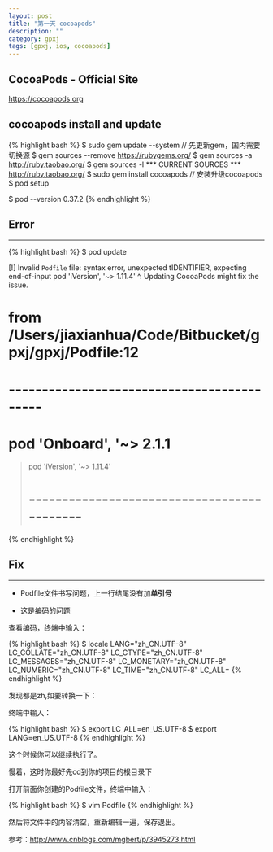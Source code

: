 ```yaml
---
layout: post
title: "第一天 cocoapods"
description: ""
category: gpxj
tags: [gpxj, ios, cocoapods]
---
```



## CocoaPods - Official Site
<https://cocoapods.org>

## cocoapods install and update

{% highlight bash %}
$ sudo gem update --system // 先更新gem，国内需要切换源
$ gem sources --remove https://rubygems.org/
$ gem sources -a http://ruby.taobao.org/
$ gem sources -l
\*\*\* CURRENT SOURCES \*\*\*
http://ruby.taobao.org/
$ sudo gem install cocoapods // 安装升级cocoapods
$ pod setup

$ pod --version
0.37.2
{% endhighlight %}

## Error
---

{% highlight bash %}
$ pod update

[!] Invalid `Podfile` file: syntax error, unexpected tIDENTIFIER, expecting end-of-input
pod 'iVersion', '~> 1.11.4'
             ^. Updating CocoaPods might fix the issue.

 #  from /Users/jiaxianhua/Code/Bitbucket/gpxj/gpxj/Podfile:12
 #  -------------------------------------------
 #  pod 'Onboard', '~> 2.1.1
 >  pod 'iVersion', '~> 1.11.4'
 >   #  -------------------------------------------
{% endhighlight %}

## Fix
---

* Podfile文件书写问题，上一行结尾没有加**单引号**

* 这是编码的问题

查看编码，终端中输入：

{% highlight bash %}
$ locale
LANG="zh_CN.UTF-8"
LC_COLLATE="zh_CN.UTF-8"
LC_CTYPE="zh_CN.UTF-8"
LC_MESSAGES="zh_CN.UTF-8"
LC_MONETARY="zh_CN.UTF-8"
LC_NUMERIC="zh_CN.UTF-8"
LC_TIME="zh_CN.UTF-8"
LC_ALL=
{% endhighlight %}

发现都是zh,如要转换一下：

终端中输入：

{% highlight bash %}
$ export LC_ALL=en_US.UTF-8
$ export LANG=en_US.UTF-8
{% endhighlight %}

这个时候你可以继续执行了。

慢着，这时你最好先cd到你的项目的根目录下

打开前面你创建的Podfile文件，终端中输入：

{% highlight bash %}
$ vim Podfile
{% endhighlight %}

然后将文件中的内容清空，重新编辑一遍，保存退出。

参考：<http://www.cnblogs.com/mgbert/p/3945273.html>
